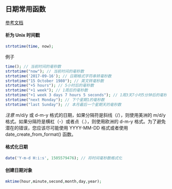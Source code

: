 ## 日期常用函数

[参考文档](http://www.w3school.com.cn/php/php_ref_date.asp)

#### 析为  Unix 时间戳

```php
strtotime(time, now);
```

例子

```php
time(); // 当前时间的毫秒数
strtotime("now"); // 当前时间的毫秒数
strtotime('2017-09-16'); // 日期格式字符串转毫秒数
strtotime("15 October 1980"); // 英文转毫秒数
strtotime("+5 hours"); // 5小时后的毫秒数
strtotime("+1 week"); // 1周后的毫秒数
strtotime("+1 week 3 days 7 hours 5 seconds"); // 1周3天7小时5分钟后的毫秒数
strtotime("next Monday"); // 下个星期1的毫秒数
strtotime("last Sunday"); // 本月最后一个星期天的毫秒数
```

*注意* m/d/y 或 d-m-y 格式的日期，如果分隔符是斜线（/），则使用美洲的 m/d/y 格式。如果分隔符是横杠（-）或者点（.），则使用欧洲的 d-m-y 格式。为了避免潜在的错误，您应该尽可能使用 YYYY-MM-DD 格式或者使用 date_create_from_format() 函数。

#### 格式化日期

```php
date('Y-m-d H:i:s', 1505579476); // 将时间毫秒数格式化
```

#### 创建日期对象

```php
mktime(hour,minute,second,month,day,year);
```